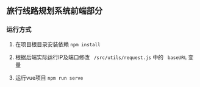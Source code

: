 ## 旅行线路规划系统前端部分
### 运行方式
1. 在项目根目录安装依赖
```npm install```

2. 根据后端实际运行IP及端口修改 ``` /src/utils/request.js```  中的 ``` baseURL```  变量

3. 运行vue项目
```npm run serve```
